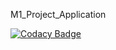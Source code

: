 
M1_Project_Application

[![Codacy Badge](https://app.codacy.com/project/badge/Grade/c66919cfa6e948e79c6b546a2510a859)](https://www.codacy.com/gh/Deba2301/M1_Project_Application/dashboard?utm_source=github.com&amp;utm_medium=referral&amp;utm_content=Deba2301/M1_Project_Application&amp;utm_campaign=Badge_Grade)
